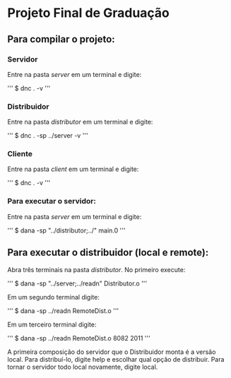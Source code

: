 # Projeto Final de Graduação

## Para compilar o projeto:

### Servidor

Entre na pasta _server_ em um terminal e digite:

'''
$ dnc . -v
'''

### Distribuidor

Entre na pasta _distributor_ em um terminal e digite:

'''
$ dnc . -sp ../server -v
'''

### Cliente

Entre na pasta _client_ em um terminal e digite:

'''
$ dnc . -v
'''

### Para executar o servidor:

Entre na pasta _server_ em um terminal e digite:

'''
$ dana -sp  "../distributor;../<MODE>" main.0
'''

## Para executar o distribuidor (local e remote):

Abra três terminais na pasta _distributor_. No primeiro execute:

'''
$ dana -sp "../server;../readn" Distributor.o
'''

Em um segundo terminal digite:

'''
$ dana -sp ../readn RemoteDist.o
'''

Em um terceiro terminal digite:

'''
$ dana -sp ../readn RemoteDist.o 8082 2011
'''

A primeira composição do servidor que o Distribuidor monta é a versão local. Para distribuí-lo, digite help e escolhar qual opção de distribuir. Para tornar o servidor todo local novamente, digite local.
